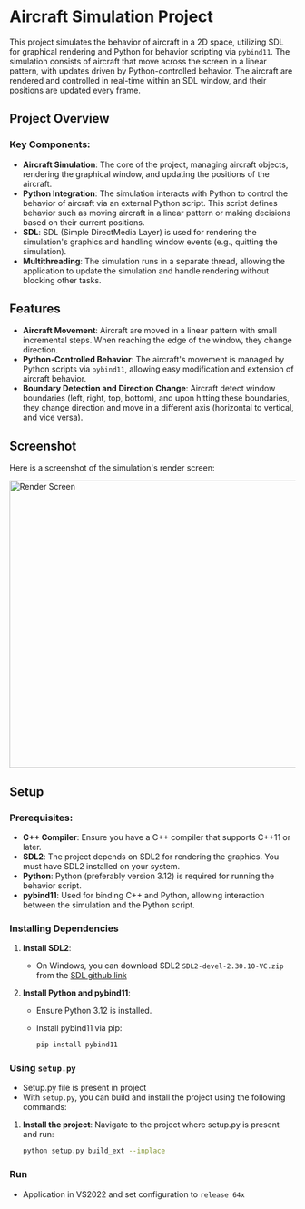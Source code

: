 # Aircraft Simulation Project

This project simulates the behavior of aircraft in a 2D space, utilizing SDL for graphical rendering and Python for behavior scripting via `pybind11`. The simulation consists of aircraft that move across the screen in a linear pattern, with updates driven by Python-controlled behavior. The aircraft are rendered and controlled in real-time within an SDL window, and their positions are updated every frame.

## Project Overview

### Key Components:
- **Aircraft Simulation**: The core of the project, managing aircraft objects, rendering the graphical window, and updating the positions of the aircraft.
- **Python Integration**: The simulation interacts with Python to control the behavior of aircraft via an external Python script. This script defines behavior such as moving aircraft in a linear pattern or making decisions based on their current positions.
- **SDL**: SDL (Simple DirectMedia Layer) is used for rendering the simulation's graphics and handling window events (e.g., quitting the simulation).
- **Multithreading**: The simulation runs in a separate thread, allowing the application to update the simulation and handle rendering without blocking other tasks.

## Features

- **Aircraft Movement**: Aircraft are moved in a linear pattern with small incremental steps. When reaching the edge of the window, they change direction.
- **Python-Controlled Behavior**: The aircraft's movement is managed by Python scripts via `pybind11`, allowing easy modification and extension of aircraft behavior.
- **Boundary Detection and Direction Change**: Aircraft detect window boundaries (left, right, top, bottom), and upon hitting these boundaries, they change direction and move in a different axis (horizontal to vertical, and vice versa).

## Screenshot

Here is a screenshot of the simulation's render screen:


<img src="..assets/images/renderd_aircrafts_in_grid.png" alt="Render Screen" width="900" height="506">


## Setup

### Prerequisites:
- **C++ Compiler**: Ensure you have a C++ compiler that supports C++11 or later.
- **SDL2**: The project depends on SDL2 for rendering the graphics. You must have SDL2 installed on your system.
- **Python**: Python (preferably version 3.12) is required for running the behavior script.
- **pybind11**: Used for binding C++ and Python, allowing interaction between the simulation and the Python script.

### Installing Dependencies

1. **Install SDL2**:
    
    - On Windows, you can download SDL2 ```SDL2-devel-2.30.10-VC.zip``` from the [SDL github link](https://github.com/libsdl-org/SDL/releases/download/release-2.30.10/SDL2-devel-2.30.10-VC.zip)
   
2. **Install Python and pybind11**:
   - Ensure Python 3.12 is installed.
   - Install pybind11 via pip:

     ```bash
     pip install pybind11
     ```

### Using `setup.py`
- Setup.py file is present in project
- With `setup.py`, you can build and install the project using the following commands:

1. **Install the project**:
   Navigate to the project where setup.py is present and run:

   ```bash
   python setup.py build_ext --inplace
   ```

### **Run**
- Application in VS2022 and set configuration to ```release 64x``` 
